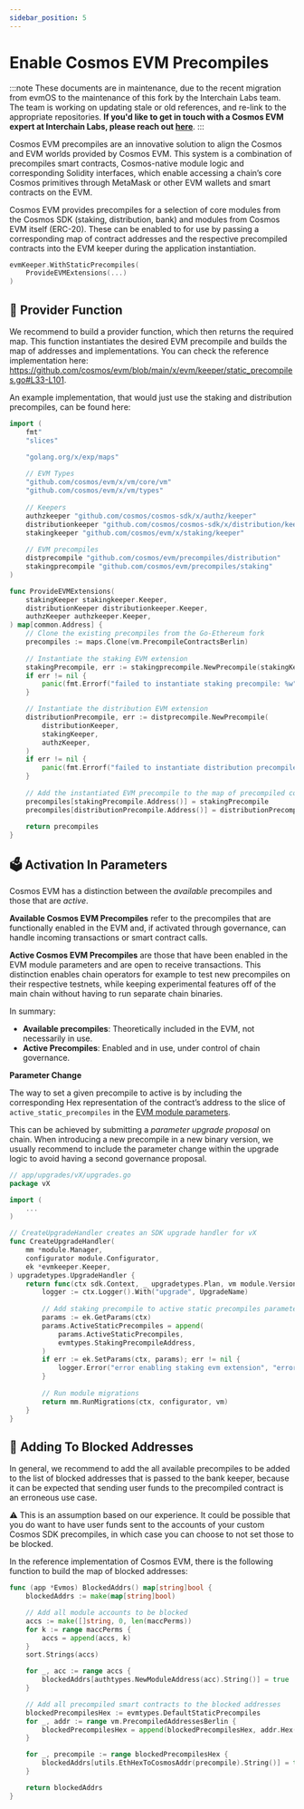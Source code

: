 ```yaml
---
sidebar_position: 5
---
```


# Enable Cosmos EVM Precompiles

:::note
These documents are in maintenance, due to the recent migration from evmOS to the maintenance of this fork by the Interchain Labs team. The team is working on updating stale or old references, and re-link to the appropriate repositories. **If you'd like to get in touch with a Cosmos EVM expert at Interchain Labs, please reach out [here](https://share-eu1.hsforms.com/2g6yO-PVaRoKj50rUgG4Pjg2e2sca)**.
:::

Cosmos EVM precompiles are an innovative solution to align the Cosmos and EVM worlds provided by Cosmos EVM. This system is a combination of precompiles smart contracts, Cosmos-native module logic and corresponding Solidity interfaces, which enable accessing a chain’s core Cosmos primitives through MetaMask or other EVM wallets and smart contracts on the EVM.

Cosmos EVM provides precompiles for a selection of core modules from the Cosmos SDK (staking, distribution, bank) and modules from Cosmos EVM itself (ERC-20). These can be enabled to for use by passing a corresponding map of contract addresses and the respective precompiled contracts into the EVM keeper during the application instantiation.

```go
evmKeeper.WithStaticPrecompiles(
	ProvideEVMExtensions(...)
)
```

## 🤝 Provider Function

We recommend to build a provider function, which then returns the required map. This function instantiates the desired EVM precompile and builds the map of addresses and implementations. You can check the reference implementation here: https://github.com/cosmos/evm/blob/main/x/evm/keeper/static_precompiles.go#L33-L101.

An example implementation, that would just use the staking and distribution precompiles, can be found here:

```go
import (
	fmt"
	"slices"

	"golang.org/x/exp/maps"
	
	// EVM Types
	"github.com/cosmos/evm/x/vm/core/vm"
	"github.com/cosmos/evm/x/vm/types"
	
	// Keepers
	authzkeeper "github.com/cosmos/cosmos-sdk/x/authz/keeper"
	distributionkeeper "github.com/cosmos/cosmos-sdk/x/distribution/keeper"
	stakingkeeper "github.com/cosmos/evm/x/staking/keeper"
	
	// EVM precompiles
	distprecompile "github.com/cosmos/evm/precompiles/distribution"
	stakingprecompile "github.com/cosmos/evm/precompiles/staking"
)

func ProvideEVMExtensions(
	stakingKeeper stakingkeeper.Keeper,
	distributionKeeper distributionkeeper.Keeper,
	authzKeeper authzkeeper.Keeper,
) map[common.Address] {
	// Clone the existing precompiles from the Go-Ethereum fork
	precompiles := maps.Clone(vm.PrecompileContractsBerlin)
	
	// Instantiate the staking EVM extension
	stakingPrecompile, err := stakingprecompile.NewPrecompile(stakingKeeper, authzKeeper)
	if err != nil {
		panic(fmt.Errorf("failed to instantiate staking precompile: %w", err))
	}

	// Instantiate the distribution EVM extension
	distributionPrecompile, err := distprecompile.NewPrecompile(
		distributionKeeper,
		stakingKeeper,
		authzKeeper,
	)
	if err != nil {
		panic(fmt.Errorf("failed to instantiate distribution precompile: %w", err))
	}
	
	// Add the instantiated EVM precompile to the map of precompiled contracts
	precompiles[stakingPrecompile.Address()] = stakingPrecompile
	precompiles[distributionPrecompile.Address()] = distributionPrecompile
	
	return precompiles
}
```

## 🗳️ Activation In Parameters

Cosmos EVM has a distinction between the *available* precompiles and those that are *active*. 

**Available Cosmos EVM Precompiles** refer to the precompiles that are functionally enabled in the EVM and, if activated through governance, can handle incoming transactions or smart contract calls.

**Active Cosmos EVM Precompiles** are those that have been enabled in the EVM module parameters and are open to receive transactions. This distinction enables chain operators for example to test new precompiles on their respective testnets, while keeping experimental features off of the main chain without having to run separate chain binaries.

In summary:

- **Available precompiles**: Theoretically included in the EVM, not necessarily in use.
- **Active Precompiles**: Enabled and in use, under control of chain governance.

**Parameter Change**

The way to set a given precompile to active is by including the corresponding Hex representation of the contract’s address to the slice of `active_static_precompiles` in the [EVM module parameters](https://github.com/cosmos/evm/blob/v19.0.0/proto/ethermint/evm/v1/evm.proto#L10-L33).

This can be achieved by submitting a *parameter upgrade proposal* on chain. When introducing a new precompile in a new binary version, we usually recommend to include the parameter change within the upgrade logic to avoid having a second governance proposal.

```go
// app/upgrades/vX/upgrades.go
package vX

import (
	...
)

// CreateUpgradeHandler creates an SDK upgrade handler for vX
func CreateUpgradeHandler(
	mm *module.Manager,
	configurator module.Configurator,
	ek *evmkeeper.Keeper,
) upgradetypes.UpgradeHandler {
	return func(ctx sdk.Context, _ upgradetypes.Plan, vm module.VersionMap) (module.VersionMap, error) {
		logger := ctx.Logger().With("upgrade", UpgradeName)
		
		// Add staking precompile to active static precompiles parameter
		params := ek.GetParams(ctx)
		params.ActiveStaticPrecompiles = append(
			params.ActiveStaticPrecompiles,
			evmtypes.StakingPrecompileAddress,
		)
		if err := ek.SetParams(ctx, params); err != nil {
			logger.Error("error enabling staking evm extension", "error", err)
		}
		
		// Run module migrations
		return mm.RunMigrations(ctx, configurator, vm)
	}
}
```

## 🙅 Adding To Blocked Addresses

In general, we recommend to add the all available precompiles to be added to the list of blocked addresses that is passed to the bank keeper, because it can be expected that sending user funds to the precompiled contract is an erroneous use case.

<aside>
⚠️ This is an assumption based on our experience. It could be possible that you do want to have user funds sent to the accounts of your custom Cosmos SDK precompiles, in which case you can choose to not set those to be blocked.

</aside>

In the reference implementation of Cosmos EVM, there is the following function to build the map of blocked addresses:

```go
func (app *Evmos) BlockedAddrs() map[string]bool {
	blockedAddrs := make(map[string]bool)

	// Add all module accounts to be blocked
	accs := make([]string, 0, len(maccPerms))
	for k := range maccPerms {
		accs = append(accs, k)
	}
	sort.Strings(accs)

	for _, acc := range accs {
		blockedAddrs[authtypes.NewModuleAddress(acc).String()] = true
	}

	// Add all precompiled smart contracts to the blocked addresses
	blockedPrecompilesHex := evmtypes.DefaultStaticPrecompiles
	for _, addr := range vm.PrecompiledAddressesBerlin {
		blockedPrecompilesHex = append(blockedPrecompilesHex, addr.Hex())
	}

	for _, precompile := range blockedPrecompilesHex {
		blockedAddrs[utils.EthHexToCosmosAddr(precompile).String()] = true
	}

	return blockedAddrs
}
```